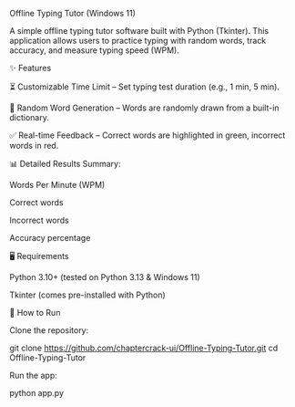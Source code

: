 Offline Typing Tutor (Windows 11)

A simple offline typing tutor software built with Python (Tkinter).
This application allows users to practice typing with random words, track accuracy, and measure typing speed (WPM).

✨ Features

⏳ Customizable Time Limit – Set typing test duration (e.g., 1 min, 5 min).

🔀 Random Word Generation – Words are randomly drawn from a built-in dictionary.

✅ Real-time Feedback – Correct words are highlighted in green, incorrect words in red.

📊 Detailed Results Summary:

Words Per Minute (WPM)

Correct words

Incorrect words

Accuracy percentage

🖥️ Requirements

Python 3.10+ (tested on Python 3.13 & Windows 11)

Tkinter (comes pre-installed with Python)

🚀 How to Run

Clone the repository:

git clone https://github.com/chaptercrack-ui/Offline-Typing-Tutor.git
cd Offline-Typing-Tutor


Run the app:

python app.py


